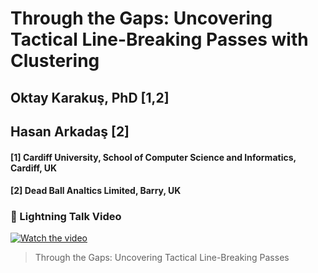 # Through the Gaps: Uncovering Tactical Line-Breaking Passes with Clustering

## Oktay Karakuş, PhD [1,2]
## Hasan Arkadaş [2]

#### [1] Cardiff University, School of Computer Science and Informatics, Cardiff, UK
#### [2] Dead Ball Analtics Limited, Barry, UK

### 🎥 Lightning Talk Video

[![Watch the video](https://img.youtube.com/vi/1jp1KJuwFpk/hqdefault.jpg)](https://www.youtube.com/watch?v=1jp1KJuwFpk)

> Through the Gaps: Uncovering Tactical Line-Breaking Passes



